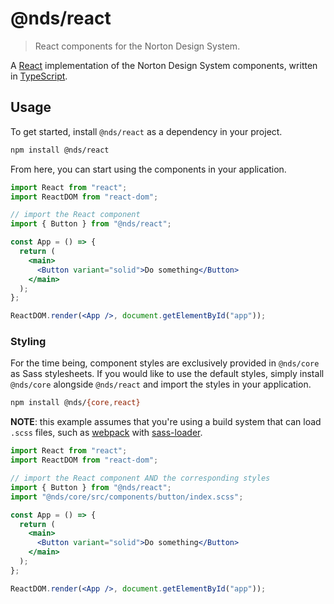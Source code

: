 # @nds/react

> React components for the Norton Design System.

A [React](https://reactjs.org/) implementation of the Norton Design System components, written in [TypeScript](https://www.typescriptlang.org/).

## Usage

To get started, install `@nds/react` as a dependency in your project.

```sh
npm install @nds/react
```

From here, you can start using the components in your application.

```jsx
import React from "react";
import ReactDOM from "react-dom";

// import the React component
import { Button } from "@nds/react";

const App = () => {
  return (
    <main>
      <Button variant="solid">Do something</Button>
    </main>
  );
};

ReactDOM.render(<App />, document.getElementById("app"));
```

### Styling

For the time being, component styles are exclusively provided in `@nds/core` as Sass stylesheets.
If you would like to use the default styles, simply install `@nds/core` alongside `@nds/react` and import the styles in your application.

```sh
npm install @nds/{core,react}
```

**NOTE**: this example assumes that you're using a build system that can load `.scss` files, such as [webpack](https://webpack.js.org/) with [sass-loader](https://github.com/webpack-contrib/sass-loader).

```jsx
import React from "react";
import ReactDOM from "react-dom";

// import the React component AND the corresponding styles
import { Button } from "@nds/react";
import "@nds/core/src/components/button/index.scss";

const App = () => {
  return (
    <main>
      <Button variant="solid">Do something</Button>
    </main>
  );
};

ReactDOM.render(<App />, document.getElementById("app"));
```
